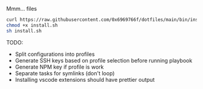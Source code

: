 Mmm... files

```bash
curl https://raw.githubusercontent.com/0x6969766f/dotfiles/main/bin/install.sh --output install.sh
chmod +x install.sh
sh install.sh
```

TODO:

- Split configurations into profiles
- Generate SSH keys based on profile selection before running playbook
- Generate NPM key if profile is work
- Separate tasks for symlinks (don't loop)
- Installing vscode extensions should have prettier output
